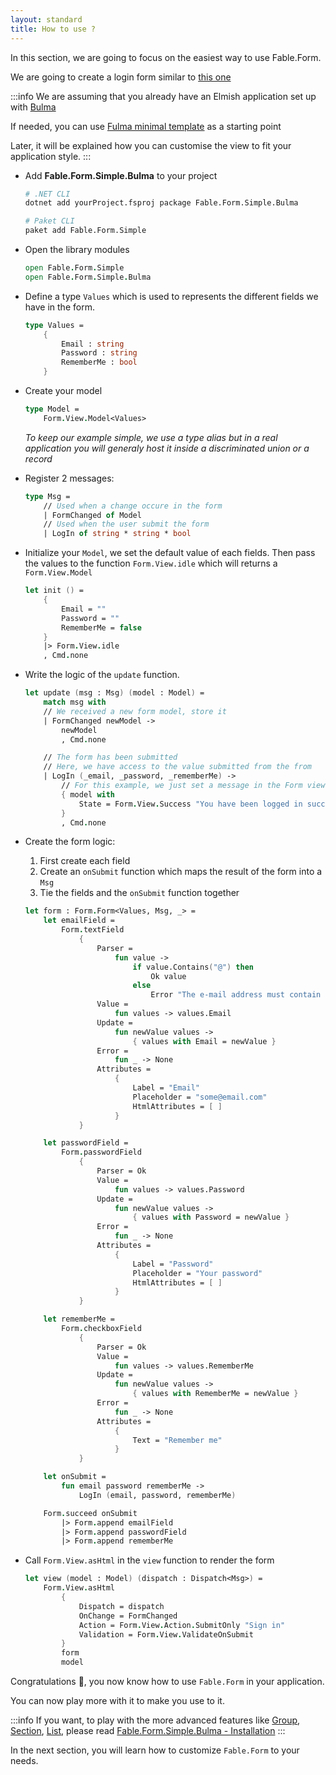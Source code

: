 ```yaml
---
layout: standard
title: How to use ?
---
```


In this section, we are going to focus on the easiest way to use Fable.Form.

We are going to create a login form similar to [this one](/Fable.Form/examples/index.html#login)

:::info
We are assuming that you already have an Elmish application set up with [Bulma](https://bulma.io/)

If needed, you can use [Fulma minimal template](https://fulma.github.io/Fulma/#template) as a starting point

Later, it will be explained how you can customise the view to fit your application style.
:::

<ul class="textual-steps">
<li>

Add **Fable.Form.Simple.Bulma** to your project

```bash
# .NET CLI
dotnet add yourProject.fsproj package Fable.Form.Simple.Bulma

# Paket CLI
paket add Fable.Form.Simple
```

</li>

<li>

Open the library modules

```fsharp
open Fable.Form.Simple
open Fable.Form.Simple.Bulma
```

</li>

<li>

Define a type `Values` which is used to represents the different fields we have in the form.

```fsharp
type Values =
    {
        Email : string
        Password : string
        RememberMe : bool
    }
```

</li>

<li>
Create your model

```fsharp
type Model =
    Form.View.Model<Values>
```

*To keep our example simple, we use a type alias but in a real application you will generaly host it inside a discriminated union or a record*

</li>

<li>

Register 2 messages:

```fsharp
type Msg =
    // Used when a change occure in the form
    | FormChanged of Model
    // Used when the user submit the form
    | LogIn of string * string * bool
```

</li>

<li>

Initialize your `Model`, we set the default value of each fields. Then pass the values to the function `Form.View.idle` which will returns a `Form.View.Model`

```fsharp
let init () =
    {
        Email = ""
        Password = ""
        RememberMe = false
    }
    |> Form.View.idle
    , Cmd.none
```

</li>

<li>

Write the logic of the `update` function.

```fsharp
let update (msg : Msg) (model : Model) =
    match msg with
    // We received a new form model, store it
    | FormChanged newModel ->
        newModel
        , Cmd.none

    // The form has been submitted
    // Here, we have access to the value submitted from the from
    | LogIn (_email, _password, _rememberMe) ->
        // For this example, we just set a message in the Form view
        { model with
            State = Form.View.Success "You have been logged in successfully"
        }
        , Cmd.none
```

</li>

<li>

Create the form logic:

1. First create each field
2. Create an `onSubmit` function which maps the result of the form into a `Msg`
3. Tie the fields and the `onSubmit` function together

```fsharp
let form : Form.Form<Values, Msg, _> =
    let emailField =
        Form.textField
            {
                Parser =
                    fun value ->
                        if value.Contains("@") then
                            Ok value
                        else
                            Error "The e-mail address must contain a '@' symbol"
                Value =
                    fun values -> values.Email
                Update =
                    fun newValue values ->
                        { values with Email = newValue }
                Error =
                    fun _ -> None
                Attributes =
                    {
                        Label = "Email"
                        Placeholder = "some@email.com"
                        HtmlAttributes = [ ]
                    }
            }

    let passwordField =
        Form.passwordField
            {
                Parser = Ok
                Value =
                    fun values -> values.Password
                Update =
                    fun newValue values ->
                        { values with Password = newValue }
                Error =
                    fun _ -> None
                Attributes =
                    {
                        Label = "Password"
                        Placeholder = "Your password"
                        HtmlAttributes = [ ]
                    }
            }

    let rememberMe =
        Form.checkboxField
            {
                Parser = Ok
                Value =
                    fun values -> values.RememberMe
                Update =
                    fun newValue values ->
                        { values with RememberMe = newValue }
                Error =
                    fun _ -> None
                Attributes =
                    {
                        Text = "Remember me"
                    }
            }

    let onSubmit =
        fun email password rememberMe ->
            LogIn (email, password, rememberMe)

    Form.succeed onSubmit
        |> Form.append emailField
        |> Form.append passwordField
        |> Form.append rememberMe
```

</li>

<li>

Call `Form.View.asHtml` in the `view` function to render the form

```fsharp
let view (model : Model) (dispatch : Dispatch<Msg>) =
    Form.View.asHtml
        {
            Dispatch = dispatch
            OnChange = FormChanged
            Action = Form.View.Action.SubmitOnly "Sign in"
            Validation = Form.View.ValidateOnSubmit
        }
        form
        model
```

</li>

</ul>

Congratulations 🎉, you now know how to use `Fable.Form` in your application.

You can now play more with it to make you use to it.

:::info
If you want, to play with the more advanced features like [Group](/Fable.Form/Fable.Form.Simple/features.html#Group), [Section](/Fable.Form/Fable.Form.Simple/features.html#Section), [List](/Fable.Form/Fable.Form.Simple/features.html#List-of-form), please read [Fable.Form.Simple.Bulma - Installation](/Fable.Form/Fable.Form.Simple.Bulma/installation.html)
:::

In the next section, you will learn how to customize `Fable.Form` to your needs.
